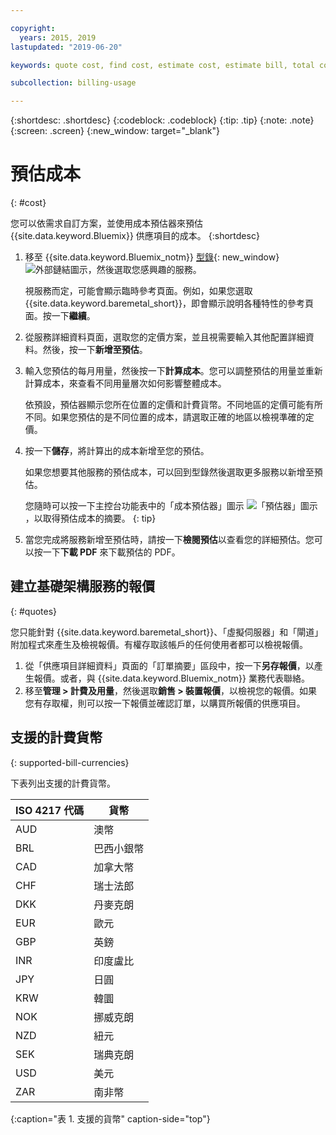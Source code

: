 ```yaml
---

copyright:
  years: 2015, 2019
lastupdated: "2019-06-20"

keywords: quote cost, find cost, estimate cost, estimate bill, total cost, service cost

subcollection: billing-usage

---
```


{:shortdesc: .shortdesc}
{:codeblock: .codeblock}
{:tip: .tip}
{:note: .note}
{:screen: .screen}
{:new_window: target="_blank"}

# 預估成本
{: #cost}

您可以依需求自訂方案，並使用成本預估器來預估 {{site.data.keyword.Bluemix}} 供應項目的成本。
{:shortdesc}

1. 移至 {{site.data.keyword.Bluemix_notm}} [型錄](https://cloud.ibm.com/catalog){: new_window} ![外部鏈結圖示](../icons/launch-glyph.svg "外部鏈結圖示")，然後選取您感興趣的服務。

     視服務而定，可能會顯示臨時參考頁面。例如，如果您選取 {{site.data.keyword.baremetal_short}}，即會顯示說明各種特性的參考頁面。按一下**繼續**。
1. 從服務詳細資料頁面，選取您的定價方案，並且視需要輸入其他配置詳細資料。然後，按一下**新增至預估**。
1. 輸入您預估的每月用量，然後按一下**計算成本**。您可以調整預估的用量並重新計算成本，來查看不同用量層次如何影響整體成本。 

   依預設，預估器顯示您所在位置的定價和計費貨幣。不同地區的定價可能有所不同。如果您預估的是不同位置的成本，請選取正確的地區以檢視準確的定價。
1. 按一下**儲存**，將計算出的成本新增至您的預估。

   如果您想要其他服務的預估成本，可以回到型錄然後選取更多服務以新增至預估。

   您隨時可以按一下主控台功能表中的「成本預估器」圖示 ![「預估器」圖示](../icons/Estimator.svg)，以取得預估成本的摘要。
    {: tip}
1. 當您完成將服務新增至預估時，請按一下**檢閱預估**以查看您的詳細預估。您可以按一下**下載 PDF** 來下載預估的 PDF。


## 建立基礎架構服務的報價
{: #quotes}

您只能針對 {{site.data.keyword.baremetal_short}}、「虛擬伺服器」和「閘道」附加程式來產生及檢視報價。有權存取該帳戶的任何使用者都可以檢視報價。

  1. 從「供應項目詳細資料」頁面的「訂單摘要」區段中，按一下**另存報價**，以產生報價。或者，與 {{site.data.keyword.Bluemix_notm}} 業務代表聯絡。
  2. 移至**管理 > 計費及用量**，然後選取**銷售 > 裝置報價**，以檢視您的報價。如果您有存取權，則可以按一下報價並確認訂單，以購買所報價的供應項目。


## 支援的計費貨幣
{: supported-bill-currencies}

下表列出支援的計費貨幣。

|ISO 4217 代碼|貨幣|
|---------------|----------------------|
|AUD|澳幣|
|BRL|	巴西小銀幣|
|CAD|	加拿大幣|
|CHF|	瑞士法郎|
|DKK|	丹麥克朗|
|EUR|	歐元|
|GBP|	英鎊|
|INR|	印度盧比|
|JPY|	日圓|
|KRW|	韓圜|
|NOK|	挪威克朗|
|NZD|	紐元|
|SEK|	瑞典克朗|
|USD|美元|
|ZAR|	南非幣|
{:caption="表 1. 支援的貨幣" caption-side="top"}
